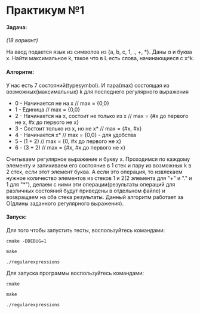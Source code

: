 # Практикум №1

#### Задача:
*(18 вариант)*

На ввод подается язык из символов из {a, b, c, 1, ., +, *}. Даны α и буква x. Найти максимальное k, такое что в L есть слова, начинающиеся с x^k.

#### Алгоритм:

У нас есть 7 состояний(typesymbol). И пара(max) состоящая из возможных(максимальных) k для последнего регулярного выражения
 * 0 - Начинается не на x // max = {0,0}
 * 1 - Единица // max = {0,0}
 * 2 - Начинается на x, состоит не только из x // max = {#x до первого не x, #x до первого не x}
 * 3 - Состоит только из x, но не x* // max = {#x, #x}
 * 4 - Начинается x* // max = {0,0} - для удобства 
 * 5 - (1 + 2) // max = {0, #x до первого не x}
 * 6 - (3 + 2) // max = {#x, #x до первого не x}
 
Считываем регулярное выражение и букву x. Проходимся по каждому элементу и запихиваем его состояние в 1 стек и пару из возможных k в 2 стек, 
если этот элемент буква. 
А если это операция, то извлекаем нужное количество элементов из стеков 1 и 2(2 элемента для "+" и "." и 1 для "*"), 
делаем с ними эти операции(результаты операций для различных состояний будут приведены в отдельном файле) 
и возвращаем на оба стека результаты. Данный алгоритм работает за O(длины заданного регулярного выражения).

#### Запуск:

Для того чтобы запустить тесты,
воспользуйтесь командами:

```cmake -DDEBUG=1```

```make```

```./regularexpressions```

Для запуска программы воспользуйтесь командами:

```cmake```

```make```

```./regularexpressions```

